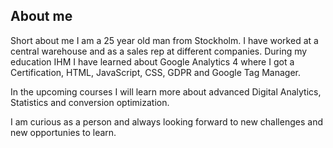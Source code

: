 ## About me
Short about me I am a 25 year old man from Stockholm. I have worked at a central warehouse and as a sales rep at different companies. During my education IHM I have
learned about Google Analytics 4 where I got a Certification, HTML, JavaScript, CSS, GDPR and Google Tag Manager. 

In the upcoming courses I will learn more about advanced Digital Analytics, Statistics and conversion optimization. 

I am curious as a person and always looking forward to new challenges and new opportunies to learn. 
